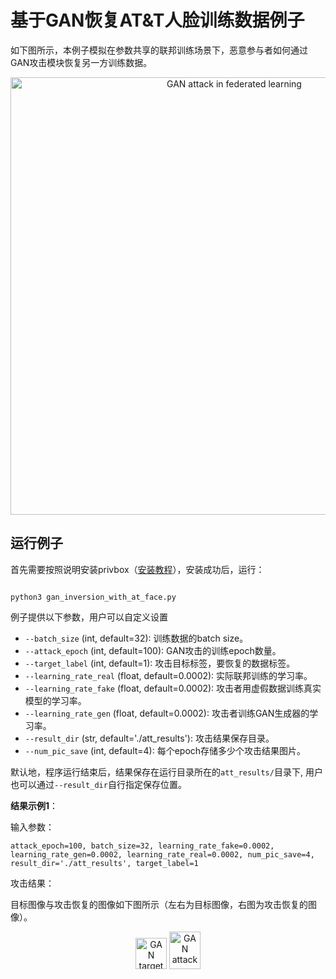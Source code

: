 # 基于GAN恢复AT&T人脸训练数据例子

如下图所示，本例子模拟在参数共享的联邦训练场景下，恶意参与者如何通过GAN攻击模块恢复另一方训练数据。

<p align="center">
  <img src="../../../docs/images/gan_example.png?raw=true" width="700" title="GAN attack in federated learning">
</p>


## 运行例子

首先需要按照说明安装privbox（[安装教程](../../../README_cn.md###安装)），安装成功后，运行：
```shell

python3 gan_inversion_with_at_face.py

```

例子提供以下参数，用户可以自定义设置

- `--batch_size` (int, default=32): 训练数据的batch size。
- `--attack_epoch` (int, default=100): GAN攻击的训练epoch数量。
- `--target_label` (int, default=1): 攻击目标标签，要恢复的数据标签。
- `--learning_rate_real` (float, default=0.0002): 实际联邦训练的学习率。
- `--learning_rate_fake` (float, default=0.0002): 攻击者用虚假数据训练真实模型的学习率。
- `--learning_rate_gen` (float, default=0.0002): 攻击者训练GAN生成器的学习率。
- `--result_dir` (str, default='./att_results'): 攻击结果保存目录。
- `--num_pic_save` (int, default=4): 每个epoch存储多少个攻击结果图片。


默认地，程序运行结束后，结果保存在运行目录所在的`att_results/`目录下, 用户也可以通过`--result_dir`自行指定保存位置。

**结果示例1**：

输入参数：
```shell
attack_epoch=100, batch_size=32, learning_rate_fake=0.0002, learning_rate_gen=0.0002, learning_rate_real=0.0002, num_pic_save=4, result_dir='./att_results', target_label=1
```

攻击结果：

目标图像与攻击恢复的图像如下图所示（左右为目标图像，右图为攻击恢复的图像）。

<p align="center">
  <img src="../../../docs/images/gan_target.png?raw=true" width="50" title="GAN target image"/>           
  <img src="../../../docs/images/gan_reconstruct.png?raw=true" width="50" height="60" title="GAN attack reconstructed image"/>
</p>